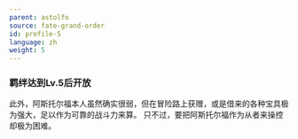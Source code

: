 ```yaml
---
parent: astolfo
source: fate-grand-order
id: profile-5
language: zh
weight: 5
---
```


### 羁绊达到Lv.5后开放

此外，阿斯托尔福本人虽然确实很弱，但在冒险路上获赠，或是借来的各种宝具极为强大，足以作为可靠的战斗力来算。
只不过，要把阿斯托尔福作为从者来操控却极为困难。
